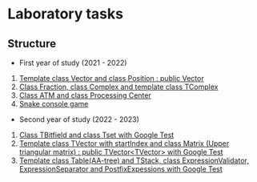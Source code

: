 # Laboratory tasks

## Structure
* First year of study (2021 - 2022)
1. [Template class Vector and class Position : public Vector<ValType>](https://github.com/Namxobick/unn-cpp/tree/main/first-year(2021-2022)/vector/Lab_6)
2. [Class Fraction, class Complex and template class TComplex](https://github.com/Namxobick/unn-cpp/tree/main/first-year(2021-2022)/fraction-complex/Inf)
3. [Class ATM and class Processing Center](https://github.com/Namxobick/unn-cpp/tree/main/first-year(2021-2022)/atm)
4. [Snake console game](https://github.com/Namxobick/unn-cpp/tree/main/first-year(2021-2022)/snake-game/SnakeGame)

* Second year of study (2022 - 2023)
1. [Class TBitfield and class Tset with Google Test](https://github.com/Namxobick/unn-cpp/tree/main/second-year(2022-2023)/bitfield-master)
2. [Template class TVector with startIndex and class Matrix (Upper triangular matrix) : public TVector<TVector<ValType>> with Google Test](https://github.com/Namxobick/unn-cpp/tree/main/second-year(2022-2023)/matrix)
3. [Template class Table(AA-tree) and TStack, class ExpressionValidator, ExpressionSeparator and PostfixExpessions with Google Test](https://github.com/Namxobick/unn-cpp/tree/main/second-year(2022-2023)/postfix-expressions)
